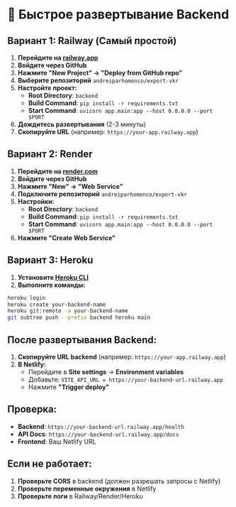 # 🚀 Быстрое развертывание Backend

## Вариант 1: Railway (Самый простой)

1. **Перейдите на [railway.app](https://railway.app)**
2. **Войдите через GitHub**
3. **Нажмите "New Project" → "Deploy from GitHub repo"**
4. **Выберите репозиторий** `andreiparhomenco/export-vkr`
5. **Настройте проект:**
   - **Root Directory**: `backend`
   - **Build Command**: `pip install -r requirements.txt`
   - **Start Command**: `uvicorn app.main:app --host 0.0.0.0 --port $PORT`
6. **Дождитесь развертывания** (2-3 минуты)
7. **Скопируйте URL** (например: `https://your-app.railway.app`)

## Вариант 2: Render

1. **Перейдите на [render.com](https://render.com)**
2. **Войдите через GitHub**
3. **Нажмите "New" → "Web Service"**
4. **Подключите репозиторий** `andreiparhomenco/export-vkr`
5. **Настройки:**
   - **Root Directory**: `backend`
   - **Build Command**: `pip install -r requirements.txt`
   - **Start Command**: `uvicorn app.main:app --host 0.0.0.0 --port $PORT`
6. **Нажмите "Create Web Service"**

## Вариант 3: Heroku

1. **Установите [Heroku CLI](https://devcenter.heroku.com/articles/heroku-cli)**
2. **Выполните команды:**
```bash
heroku login
heroku create your-backend-name
heroku git:remote -a your-backend-name
git subtree push --prefix backend heroku main
```

## После развертывания Backend:

1. **Скопируйте URL backend** (например: `https://your-app.railway.app`)
2. **В Netlify:**
   - Перейдите в **Site settings** → **Environment variables**
   - Добавьте: `VITE_API_URL = https://your-backend-url.railway.app`
   - Нажмите **"Trigger deploy"**

## Проверка:

- **Backend**: `https://your-backend-url.railway.app/health`
- **API Docs**: `https://your-backend-url.railway.app/docs`
- **Frontend**: Ваш Netlify URL

## Если не работает:

1. **Проверьте CORS** в backend (должен разрешать запросы с Netlify)
2. **Проверьте переменные окружения** в Netlify
3. **Проверьте логи** в Railway/Render/Heroku
